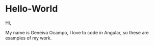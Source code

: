 # Hello-World


Hi,

My name is Geneiva Ocampo, I love to code in Angular, so these are examples of my work.
